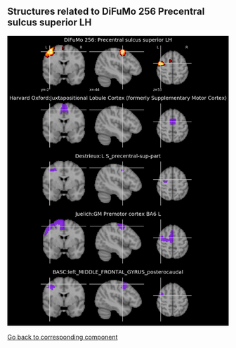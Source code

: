 


## Structures related to DiFuMo 256 Precentral sulcus superior LH

![221](221.jpg "Structures related to DiFuMo 256 Precentral sulcus superior LH")

[Go back to corresponding component](https://parietal-inria.github.io/DiFuMo/256/html/221.html)
